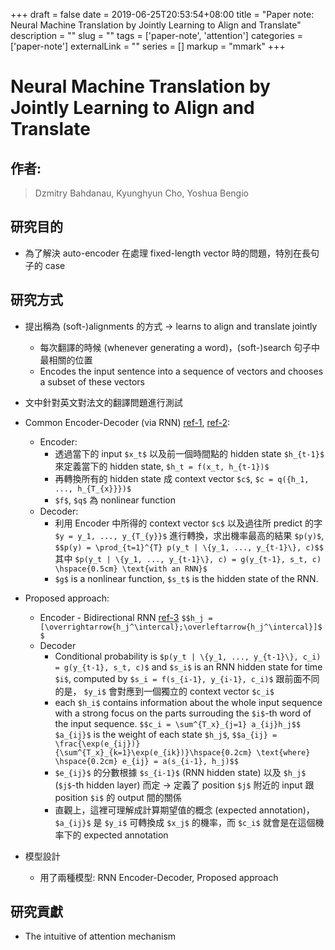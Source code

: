 +++ 
draft = false
date = 2019-06-25T20:53:54+08:00
title = "Paper note: Neural Machine Translation by Jointly Learning to Align and Translate"
description = ""
slug = "" 
tags = ['paper-note', 'attention']
categories = ['paper-note']
externalLink = ""
series = []
markup = "mmark"
+++

# Neural Machine Translation by Jointly Learning to Align and Translate
## 作者: 
> Dzmitry Bahdanau, 
> Kyunghyun Cho, 
> Yoshua Bengio

## 研究目的
* 為了解決 auto-encoder 在處理 fixed-length vector 時的問題，特別在長句子的 case

## 研究方式
* 提出稱為 (soft-)alignments 的方式 -> learns to align and translate jointly
    * 每次翻譯的時候 (whenever generating a word)，(soft-)search 句子中最相關的位置
    * Encodes the input sentence into a sequence of vectors and chooses a subset of these vectors
* 文中針對英文對法文的翻譯問題進行測試
* Common Encoder-Decoder (via RNN) [ref-1](https://arxiv.org/abs/1406.1078), [ref-2](http://papers.nips.cc/paper/5346-sequence-to-sequence-learning-with-neural):
    * Encoder: 
        * 透過當下的 input `$x_t$` 以及前一個時間點的 hidden state `$h_{t-1}$` 來定義當下的 hidden state, `$h_t = f(x_t, h_{t-1})$`
        * 再轉換所有的 hidden state 成 context vector `$c$`, `$c = q({h_1, ..., h_{T_{x}}})$`
        * `$f$`, `$q$` 為 nonlinear function
    * Decoder: 
        * 利用 Encoder 中所得的 context vector `$c$` 以及過往所 predict 的字 `$y = y_1, ..., y_{T_{y}}$` 進行轉換，求出機率最高的結果 `$p(y)$`, `$$p(y) = \prod_{t=1}^{T} p(y_t | \{y_1, ..., y_{t-1}\}, c)$$` 其中 `$p(y_t | \{y_1, ..., y_{t-1}\}, c) = g(y_{t-1}, s_t, c) \hspace{0.5cm} \text{with an RNN}$`
        * `$g$` is a nonlinear function, `$s_t$` is the hidden state of the RNN.

* Proposed approach: 
    * Encoder - Bidirectional RNN [ref-3](https://pdfs.semanticscholar.org/4b80/89bc9b49f84de43acc2eb8900035f7d492b2.pdf) `$$h_j = [\overrightarrow{h_j^\intercal};\overleftarrow{h_j^\intercal}]$$`
    * Decoder
        * Conditional probability is `$p(y_t | \{y_1, ..., y_{t-1}\}, c_i) = g(y_{t-1}, s_t, c)$` and `$s_i$` is an RNN hidden state for time `$i$`, computed by `$s_i = f(s_{i-1}, y_{i-1}, c_i)$` 跟前面不同的是， `$y_i$` 會對應到一個獨立的 context vector `$c_i$`
        * each `$h_i$` contains information about the whole input sequence with a strong focus on the parts surrouding the `$i$`-th word of the input sequence. `$$c_i = \sum^{T_x}_{j=1} a_{ij}h_j$$` `$a_{ij}$` is the weight of each state `$h_j$`, `$$a_{ij} = \frac{\exp(e_{ij})}{\sum^{T_x}_{k=1}\exp(e_{ik})}\hspace{0.2cm} \text{where} \hspace{0.2cm} e_{ij} = a(s_{i-1}, h_j)$$`
        * `$e_{ij}$` 的分數根據 `$s_{i-1}$` (RNN hidden state) 以及 `$h_j$` (`$j$`-th hidden layer) 而定 -> 定義了 position `$j$` 附近的 input 跟 position `$i$` 的 output 間的關係
        * 直觀上，這裡可理解成計算期望值的概念 (expected annotation)，`$a_{ij}$` 是 `$y_i$` 可轉換成 `$x_j$` 的機率，而 `$c_i$` 就會是在這個機率下的 expected annotation
* 模型設計
    * 用了兩種模型: RNN Encoder-Decoder, Proposed approach

## 研究貢獻
* The intuitive of attention mechanism